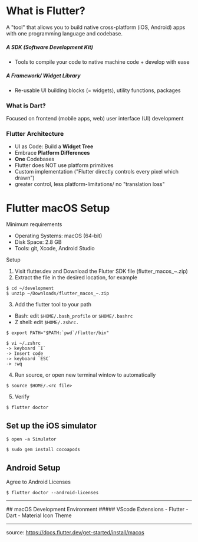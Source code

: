 # What is Flutter?
A "tool" that allows you to build native cross-platform (iOS, Android) apps with one programming language and codebase.

##### A SDK (Software Development Kit)
- Tools to compile your code to native machine code + develop with ease

##### A Framework/ Widget Library
- Re-usable UI building blocks (= widgets), utility functions, packages


### What is Dart?
Focused on frontend (mobile apps, web) user interface (UI) development

### Flutter Architecture
- UI as Code: Build a **Widget Tree**
- Embrace **Platform Differences**
- **One** Codebases
- Flutter does NOT use platform primitives
- Custom implementation ("Flutter directly controls every pixel which drawn")
- greater control, less platform-limitations/ no "translation loss"


# Flutter macOS Setup
Minimum requirements
- Operating Systems: macOS (64-bit)
- Disk Space: 2.8 GB
- Tools: git, Xcode, Android Studio

Setup
1. Visit flutter.dev and Download the Flutter SDK file (flutter_macos_~.zip)
2. Extract the file in the desired location, for example

```
$ cd ~/development
$ unzip ~/Downloads/flutter_macos_~.zip
```

3. Add the flutter tool to your path
- Bash: edit `$HOME/.bash_profile` or `$HOME/.bashrc`
- Z shell: edit `$HOME/.zshrc.`
```
$ export PATH="$PATH:`pwd`/flutter/bin"
```
```
$ vi ~/.zshrc 
-> keyboard `I` 
-> Insert code 
-> keyboard `ESC` 
-> :wq 
```

4. Run source, or open new terminal wintow to automatically
```
$ source $HOME/.<rc file>
```

5. Verify
```
$ flutter doctor
```

## Set up the iOS simulator

```
$ open -a Simulator
```
```
$ sudo gem install cocoapods
```

## Android Setup

Agree to Android Licenses

```
$ flutter doctor --android-licenses
```
<hr>
## macOS Development Environment
##### VScode Extensions
- Flutter
- Dart
- Material Icon Theme

<hr>

source: https://docs.flutter.dev/get-started/install/macos
